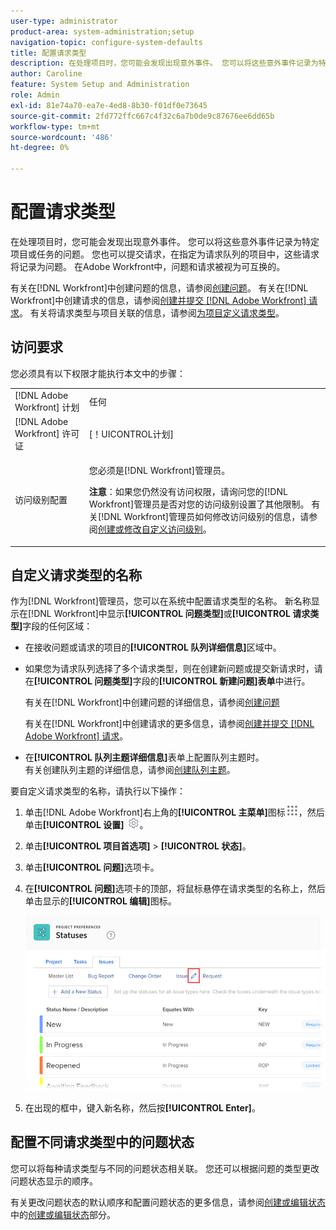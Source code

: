 ```yaml
---
user-type: administrator
product-area: system-administration;setup
navigation-topic: configure-system-defaults
title: 配置请求类型
description: 在处理项目时，您可能会发现出现意外事件。 您可以将这些意外事件记录为特定项目或任务的问题。 您也可以提交请求，在指定为请求队列的项目中，这些请求将记录为问题。 在Adobe Workfront中，问题和请求被视为可互换的。
author: Caroline
feature: System Setup and Administration
role: Admin
exl-id: 81e74a70-ea7e-4ed8-8b30-f01df0e73645
source-git-commit: 2fd772ffc667c4f32c6a7b0de9c87676ee6dd65b
workflow-type: tm+mt
source-wordcount: '486'
ht-degree: 0%

---
```


# 配置请求类型

在处理项目时，您可能会发现出现意外事件。 您可以将这些意外事件记录为特定项目或任务的问题。 您也可以提交请求，在指定为请求队列的项目中，这些请求将记录为问题。 在Adobe Workfront中，问题和请求被视为可互换的。

有关在[!DNL Workfront]中创建问题的信息，请参阅[创建问题](../../../manage-work/issues/manage-issues/create-issues.md)。 有关在[!DNL Workfront]中创建请求的信息，请参阅[创建并提交 [!DNL Adobe Workfront] 请求](../../../manage-work/requests/create-requests/create-submit-requests.md)。 有关将请求类型与项目关联的信息，请参阅[为项目定义请求类型](../../../manage-work/requests/create-and-manage-request-queues/define-request-types-for-project.md)。

## 访问要求

您必须具有以下权限才能执行本文中的步骤：

<table style="table-layout:auto"> 
 <col> 
 <col> 
 <tbody> 
  <tr> 
   <td role="rowheader">[!DNL Adobe Workfront] 计划</td> 
   <td>任何</td> 
  </tr> 
  <tr> 
   <td role="rowheader">[!DNL Adobe Workfront] 许可证</td> 
   <td>[！UICONTROL计划]</td> 
  </tr> 
  <tr> 
   <td role="rowheader">访问级别配置</td> 
   <td> <p>您必须是[!DNL Workfront]管理员。</p> <p><b>注意</b>：如果您仍然没有访问权限，请询问您的[!DNL Workfront]管理员是否对您的访问级别设置了其他限制。 有关[!DNL Workfront]管理员如何修改访问级别的信息，请参阅<a href="../../../administration-and-setup/add-users/configure-and-grant-access/create-modify-access-levels.md" class="MCXref xref">创建或修改自定义访问级别</a>。</p> </td> 
  </tr> 
 </tbody> 
</table>

<!--
THIS IS DRAFTED IN FLARE
<h2>Set what issue or request types are allowed for a project</h2>
<p>You can organize the kind of issues or requests that are logged in Workfront by Request Types. This organization is useful for reporting reasons and for helping users understand what kind of unexpected work might occur during the lifetime of a project.</p>
<p>You can specify the type of requests that can be logged on a project when you configure the <strong>Queue Details</strong> area for the project. </p>
<ol>
<li value="1"> <p> Click <strong>Projects</strong> in the Main Menu. <img src="assets/main-menu-icon.png"> </p> </li>
<li value="2">Click the name of the project to open it.</li>
<li value="3"> In the left panel, click <strong>Queue Details</strong>. </li>
<li value="4"> <p>In the <strong>Queue Properties</strong> section, select the <strong>Request Types</strong> you want for the project.</p> <note type="note">
You must have at least one request type selected. You can select multiple request types.
</note> </li>
<li value="5"> <p>Click <strong>Save</strong>.</p> <p>The request types you specified will be available to select when you enter a new issue on a task or a project, or when you submit a new request to the project.</p> </li>
</ol>
</div>
-->

## 自定义请求类型的名称

作为[!DNL Workfront]管理员，您可以在系统中配置请求类型的名称。 新名称显示在[!DNL Workfront]中显示&#x200B;**[!UICONTROL 问题类型]**&#x200B;或&#x200B;**[!UICONTROL 请求类型]**&#x200B;字段的任何区域：

* 在接收问题或请求的项目的&#x200B;**[!UICONTROL 队列详细信息]**&#x200B;区域中。
* 如果您为请求队列选择了多个请求类型，则在创建新问题或提交新请求时，请在&#x200B;**[!UICONTROL 问题类型]**&#x200B;字段的&#x200B;**[!UICONTROL 新建问题]表单**&#x200B;中进行。

  有关在[!DNL Workfront]中创建问题的详细信息，请参阅[创建问题](../../../manage-work/issues/manage-issues/create-issues.md)

  有关在[!DNL Workfront]中创建请求的更多信息，请参阅[创建并提交 [!DNL Adobe Workfront] 请求](../../../manage-work/requests/create-requests/create-submit-requests.md)。

* 在&#x200B;**[!UICONTROL 队列主题详细信息]**&#x200B;表单上配置队列主题时。\
   有关创建队列主题的详细信息，请参阅[创建队列主题](../../../manage-work/requests/create-and-manage-request-queues/create-queue-topics.md)。

要自定义请求类型的名称，请执行以下操作：

1. 单击[!DNL Adobe Workfront]右上角的&#x200B;**[!UICONTROL 主菜单]**&#x200B;图标![](assets/main-menu-icon.png)，然后单击&#x200B;**[!UICONTROL 设置]** ![](assets/gear-icon-settings.png)。

1. 单击&#x200B;**[!UICONTROL 项目首选项]** > **[!UICONTROL 状态]**。

1. 单击&#x200B;**[!UICONTROL 问题]**&#x200B;选项卡。
1. 在&#x200B;**[!UICONTROL 问题]**&#x200B;选项卡的顶部，将鼠标悬停在请求类型的名称上，然后单击显示的&#x200B;**[!UICONTROL 编辑]**&#x200B;图标。

   ![](assets/edit-request-type-name-nwe.png)

1. 在出现的框中，键入新名称，然后按&#x200B;**[!UICONTROL Enter]**。

## 配置不同请求类型中的问题状态

您可以将每种请求类型与不同的问题状态相关联。 您还可以根据问题的类型更改问题状态显示的顺序。

有关更改问题状态的默认顺序和配置问题状态的更多信息，请参阅[创建或编辑状态](../../../administration-and-setup/customize-workfront/creating-custom-status-and-priority-labels/create-or-edit-a-status.md)中的[创建或编辑状态](../../../administration-and-setup/customize-workfront/creating-custom-status-and-priority-labels/create-or-edit-a-status.md)部分。
